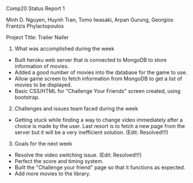 Comp20 Status Report 1

Minh D. Nguyen, Huynh Tran, Tomo Iwasaki, Arpan Gurung, Georgios Frantzis Phylactopoulos

Project Title: Trailer Nailer

1. What was accomplished during the week
- Built heroku web server that is connected to MongoDB to store information of movies.
- Added a good number of movies into the database for the game to use.
- Allow game screen to fetch information from MongoDB to get a list of movies to be displayed.
- Basic CSS/HTML for "Challenge Your Friends" screen created, using bootstrap.

2. Challenges and issues team faced during the week
- Getting stuck while finding a way to change video immediately after a choice is made by the user. Last resort is to fetch a new page from the server but it will be a very inefficient solution. (Edit: Resolved!!!)

3. Goals for the next week
- Resolve the video switching issue. (Edit: Resolved!!!)
- Perfect the score and timing system.
- Built the "Challenge your friend" page so that it functions as expected.
- Add more movies to the library.